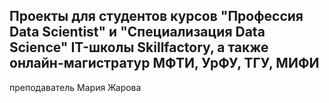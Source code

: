 ## Проекты для студентов курсов "Профессия Data Scientist" и "Специализация Data Science" IT-школы Skillfactory, а также онлайн-магистратур МФТИ, УрФУ, ТГУ, МИФИ

преподаватель Мария Жарова

